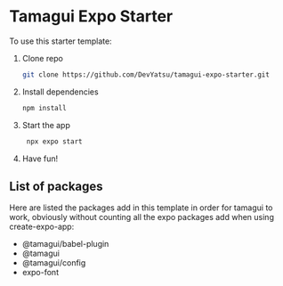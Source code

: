 # Tamagui Expo Starter

To use this starter template:

1. Clone repo

   ```bash
   git clone https://github.com/DevYatsu/tamagui-expo-starter.git
   ```

2. Install dependencies

   ```bash
   npm install
   ```

3. Start the app

   ```bash
    npx expo start
   ```

4. Have fun!

## List of packages

Here are listed the packages add in this template in order for tamagui to work, obviously without counting all the expo packages add when using create-expo-app:

- @tamagui/babel-plugin
- @tamagui
- @tamagui/config
- expo-font
